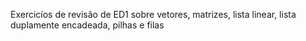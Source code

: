 Exercicíos de revisão de ED1 sobre vetores, matrizes, lista linear, lista duplamente encadeada, pilhas e filas 
